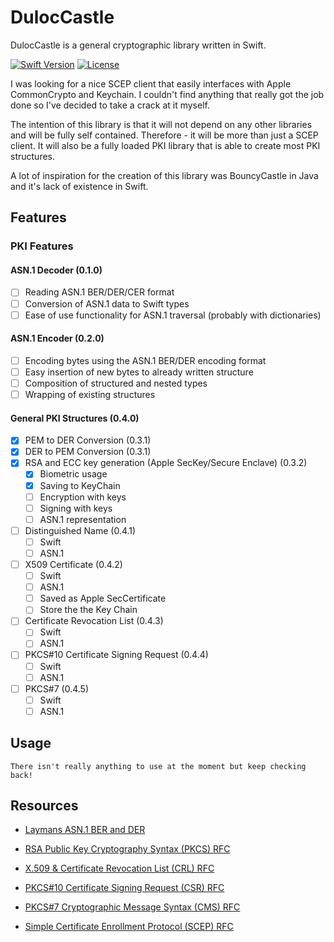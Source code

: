 # DulocCastle

DulocCastle is a general cryptographic library written in Swift.

[![Swift Version][swift-image]][swift-url] [![License][license-image]][license-url]

I was looking for a nice SCEP client that easily interfaces with Apple CommonCrypto and Keychain. 
I couldn't find anything that really got the job done so I've decided to take a crack at it myself.

The intention of this library is that it will not depend on any other libraries and will be fully self contained. 
Therefore - it will be more than just a SCEP client. It will also be a fully loaded PKI library that is able to create most PKI structures.

A lot of inspiration for the creation of this library was BouncyCastle in Java and it's lack of existence in Swift.

## Features
### PKI Features
#### ASN.1 Decoder (0.1.0)
- [ ] Reading ASN.1 BER/DER/CER format
- [ ] Conversion of ASN.1 data to Swift types
- [ ] Ease of use functionality for ASN.1 traversal (probably with dictionaries)

#### ASN.1 Encoder (0.2.0)
- [ ] Encoding bytes using the ASN.1 BER/DER encoding format
- [ ] Easy insertion of new bytes to already written structure
- [ ] Composition of structured and nested types
- [ ] Wrapping of existing structures

#### General PKI Structures (0.4.0)
- [x] PEM to DER Conversion (0.3.1)
- [x] DER to PEM Conversion (0.3.1)
- [x] RSA and ECC key generation (Apple SecKey/Secure Enclave) (0.3.2)
    - [x] Biometric usage
    - [x] Saving to KeyChain
    - [ ] Encryption with keys
    - [ ] Signing with keys
    - [ ] ASN.1 representation
- [ ] Distinguished Name (0.4.1)
  - [ ] Swift
  - [ ] ASN.1
- [ ] X509 Certificate (0.4.2)
  - [ ] Swift
  - [ ] ASN.1
  - [ ] Saved as Apple SecCertificate
  - [ ] Store the the Key Chain
- [ ] Certificate Revocation List (0.4.3)
  - [ ] Swift
  - [ ] ASN.1
- [ ] PKCS#10 Certificate Signing Request (0.4.4)
  - [ ] Swift
  - [ ] ASN.1
- [ ] PKCS#7 (0.4.5)
  - [ ] Swift
  - [ ] ASN.1

## Usage

`There isn't really anything to use at the moment but keep checking back!`

## Resources

- [Laymans ASN.1 BER and DER](http://luca.ntop.org/Teaching/Appunti/asn1.html)

- [RSA Public Key Cryptography Syntax (PKCS) RFC](https://datatracker.ietf.org/doc/html/rfc8017)

- [X.509 & Certificate Revocation List (CRL) RFC](https://datatracker.ietf.org/doc/html/rfc5280)

- [PKCS#10 Certificate Signing Request (CSR) RFC](https://datatracker.ietf.org/doc/html/rfc2986)

- [PKCS#7 Cryptographic Message Syntax (CMS) RFC](https://datatracker.ietf.org/doc/html/rfc2315)

- [Simple Certificate Enrollment Protocol (SCEP) RFC](https://datatracker.ietf.org/doc/html/rfc8894)

[swift-image]:https://img.shields.io/badge/swift-5.0-orange.svg
[swift-url]:https://swift.org/
[license-image]: https://img.shields.io/badge/License-MIT-blue.svg
[license-url]: LICENSE
